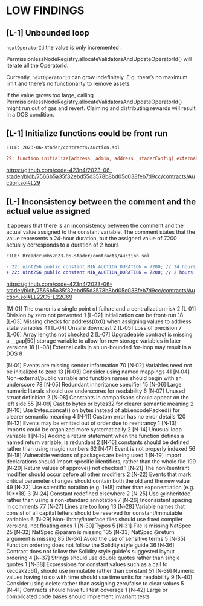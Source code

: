 # LOW FINDINGS

##

## [L-1] Unbounded loop

``nextOperatorId`` the value is only incremented .

PermissionlessNodeRegistry.allocateValidatorsAndUpdateOperatorId() will iterate all the OperatorId.

Currently, ``nextOperatorId`` can grow indefinitely. E.g. there’s no maximum limit and there’s no functionality to remove assets

If the value grows too large, calling PermissionlessNodeRegistry.allocateValidatorsAndUpdateOperatorId() might run out of gas and revert. Claiming and distributing rewards will result in a DOS condition.



## [L-1] Initialize functions could be front run 

```diff
FILE: 2023-06-stader/contracts/Auction.sol

29: function initialize(address _admin, address _staderConfig) external initializer {

```
https://github.com/code-423n4/2023-06-stader/blob/7566b5a35f32ebd55d3578b8bd05c038feb7d9cc/contracts/Auction.sol#L29

##

## [L-] Inconsistency between the comment and the actual value assigned

 It appears that there is an inconsistency between the comment and the actual value assigned to the constant variable. The comment states that the value represents a 24-hour duration, but the assigned value of 7200 actually corresponds to a duration of 2 hours

```diff
FILE: Breadcrumbs2023-06-stader/contracts/Auction.sol

- 22: uint256 public constant MIN_AUCTION_DURATION = 7200; // 24 hours
+ 22: uint256 public constant MIN_AUCTION_DURATION = 7200; // 2 hours
```
https://github.com/code-423n4/2023-06-stader/blob/7566b5a35f32ebd55d3578b8bd05c038feb7d9cc/contracts/Auction.sol#LL22C5-L22C69









[M‑01]	The owner is a single point of failure and a centralization risk	2
[L‑01]	Division by zero not prevented	1
[L‑02]	Initialization can be front-run	18
[L‑03]	Missing checks for address(0x0) when assigning values to address state variables	41
[L‑04]	Unsafe downcast	2
[L‑05]	Loss of precision	7
[L‑06]	Array lengths not checked	2
[L‑07]	Upgradeable contract is missing a __gap[50] storage variable to allow for new storage variables in later versions	18
[L‑08]	External calls in an un-bounded for-loop may result in a DOS	8

[N‑01]	Events are missing sender information	70
[N‑02]	Variables need not be initialized to zero	13
[N‑03]	Consider using named mappings	41
[N‑04]	Non-external/public variable and function names should begin with an underscore	78
[N‑05]	Redundant inheritance specifier	15
[N‑06]	Large numeric literals should use underscores for readability	6
[N‑07]	Unused struct definition	2
[N‑08]	Constants in comparisons should appear on the left side	55
[N‑09]	Cast to bytes or bytes32 for clearer semantic meaning	2
[N‑10]	Use bytes.concat() on bytes instead of abi.encodePacked() for clearer semantic meaning	4
[N‑11]	Custom error has no error details	120
[N‑12]	Events may be emitted out of order due to reentrancy	1
[N‑13]	Imports could be organized more systematically	2
[N‑14]	Unusual loop variable	1
[N‑15]	Adding a return statement when the function defines a named return variable, is redundant	2
[N‑16]	constants should be defined rather than using magic numbers	62
[N‑17]	Event is not properly indexed	56
[N‑18]	Vulnerable versions of packages are being used	1
[N‑19]	Import declarations should import specific identifiers, rather than the whole file	199
[N‑20]	Return values of approve() not checked	1
[N‑21]	The nonReentrant modifier should occur before all other modifiers	2
[N‑22]	Events that mark critical parameter changes should contain both the old and the new value	49
[N‑23]	Use scientific notation (e.g. 1e18) rather than exponentiation (e.g. 10**18)	3
[N‑24]	Constant redefined elsewhere	2
[N‑25]	Use @inheritdoc rather than using a non-standard annotation	7
[N‑26]	Inconsistent spacing in comments	77
[N‑27]	Lines are too long	13
[N‑28]	Variable names that consist of all capital letters should be reserved for constant/immutable variables	6
[N‑29]	Non-library/interface files should use fixed compiler versions, not floating ones	1
[N‑30]	Typos	5
[N‑31]	File is missing NatSpec	25
[N‑32]	NatSpec @param is missing	135
[N‑33]	NatSpec @return argument is missing	85
[N‑34]	Avoid the use of sensitive terms	5
[N‑35]	Function ordering does not follow the Solidity style guide	36
[N‑36]	Contract does not follow the Solidity style guide's suggested layout ordering	4
[N‑37]	Strings should use double quotes rather than single quotes	1
[N‑38]	Expressions for constant values such as a call to keccak256(), should use immutable rather than constant	51
[N‑39]	Numeric values having to do with time should use time units for readability	9
[N‑40]	Consider using delete rather than assigning zero/false to clear values	5
[N‑41]	Contracts should have full test coverage	1
[N‑42]	Large or complicated code bases should implement invariant tests	